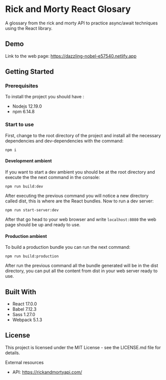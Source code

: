 # Rick and Morty React Glosary

A glossary from the rick and morty API to practice async/await techniques using the React library.

## Demo
Link to the web page: https://dazzling-nobel-e57540.netlify.app

## Getting Started

### Prerequisites
To install the project you should have :
* Nodejs 12.19.0 
* npm 6.14.8

### Start to use
First, change to the root directory of the project and install all the necessary dependencies and dev-dependencies with the command:
```
npm i
```

#### Development ambient
If you want to start a dev ambient you should be at the root directory and execute the the next command in the console:
```
npm run build:dev
```
After executing the previous command you will notice a new directory called dist, this is where are the React bundles.
Now to run a dev server:
```
npm run start-server:dev
```
After that go head to your web browser and write `localhost:8080` the web page should be up and ready to use.


#### Production ambient
To build a production bundle you can run the next command:
```
npm run build:production
```
After run the previous command all the bundle generated will be in the dist directory, you can put all the content from dist in your web server ready to use.

## Built With
* React 17.0.0
* Babel 7.12.3
* Sass 1.27.0
* Webpack 5.1.3

## License
This project is licensed under the MIT License - see the LICENSE.md file for details.

External resources
* API: https://rickandmortyapi.com/
